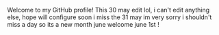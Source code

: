 Welcome to my GitHub profile!
This 30 may edit lol, i can't edit anything else, hope will configure soon
i miss the 31 may im very sorry i shouldn't miss a day
so its a new month june welcome june 1st !
